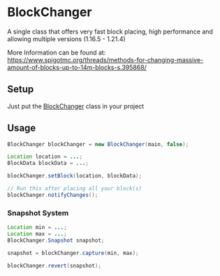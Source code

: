 # BlockChanger
<div align="center">
  
</div>
A single class that offers very fast block placing, high performance and allowing multiple versions (1.16.5 - 1.21.4)
  
More Information can be found at: https://www.spigotmc.org/threads/methods-for-changing-massive-amount-of-blocks-up-to-14m-blocks-s.395868/

## Setup
Just put the [BlockChanger](https://github.com/Devlrxxh/BlockChanger/blob/master/src/main/java/dev/lrxh/nms/blockChanger/BlockChanger.java) class in your project  
## Usage
```java
BlockChanger blockChanger = new BlockChanger(main, false);

Location location = ...;
BlockData blockData = ...;

blockChanger.setBlock(location, blockData);

// Run this after placing all your block(s)
blockChanger.notifyChanges();
``` 
### Snapshot System
```java
Location min = ...;
Location max = ...;
BlockChanger.Snapshot snapshot;

snapshot = blockChanger.capture(min, max);
                
blockChanger.revert(snapshot);
``` 
